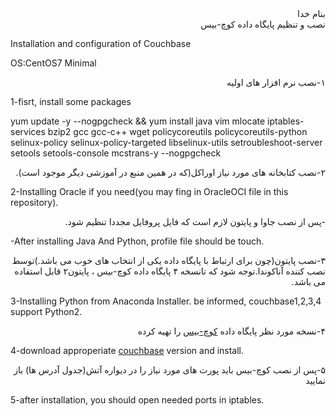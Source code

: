 <div dir='rtl' align='right'>بنام خدا</div>

<div dir='rtl' align='right'>نصب و تنظیم پایگاه داده کوچ-بیس</div>

Installation and configuration of Couchbase

OS:CentOS7 Minimal

<div dir='rtl' align='right'>۱-نصب نرم افزار های اولیه</div>

1-fisrt, install some packages

yum update -y --nogpgcheck && yum install java vim mlocate
iptables-services bzip2 gcc gcc-c++ wget policycoreutils
policycoreutils-python selinux-policy selinux-policy-targeted
libselinux-utils setroubleshoot-server setools setools-console
mcstrans-y --nogpgcheck

<div dir='rtl' align='right'>۲-نصب کتابخانه های مورد نیاز اوراکل(که در همین منبع در آموزشی دیگر موجود
است).</div>

2-Installing Oracle if you need(you may fing in OracleOCI file in this
repository).

<div dir='rtl' align='right'>-پس از نصب جاوا و پایتون لازم است که فایل پروفایل مجددا تنظیم شود.</div>

-After installing Java And Python, profile file should be touch.

<div dir='rtl' align='right'>۳-نصب پایتون(چون برای ارتباط با پایگاه داده یکی از انتخاب های خوب می
باشد.)توسط نصب کننده آناکوندا.توجه شود که تانسخه ۴ پایگاه داده کوچ-بیس ،
پایتون۲ قابل استفاده می باشد.</div>

3-Installing Python from Anaconda Installer. be informed,
couchbase1,2,3,4 support Python2.

<div dir='rtl' align='right'>۴-نسخه مورد نظر پایگاه داده
<a href="http://www.couchbase.com/nosql-databases/downloads">کوچ-بیس</a> را تهیه
کرده</div>

4-download approperiate
[couchbase](http://www.couchbase.com/nosql-databases/downloads) version
and install.

<div dir='rtl' align='right'>۵-پس از نصب کوچ-بیس باید پورت های مورد نیاز را در دیواره آتش(جدول آدرس
ها) باز نمایید</div>

5-after installation, you should open needed ports in iptables.

